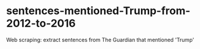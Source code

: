 # sentences-mentioned-Trump-from-2012-to-2016
Web scraping: extract sentences from The Guardian that mentioned 'Trump'
